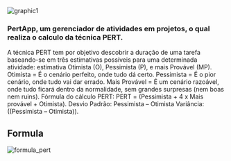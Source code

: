 ![graphic1](https://cloud.githubusercontent.com/assets/13684104/21874771/40c8fa3c-d85e-11e6-9785-07eac81476ea.png)
### PertApp, um gerenciador de atividades em projetos, o qual realiza o calculo da técnica PERT.
[](https://play.google.com/store/apps/details?id=diogo.miranda.pert)

  A técnica PERT tem por objetivo descobrir a duração de uma tarefa baseando-se em três estimativas possíveis para uma determinada atividade: estimativa Otimista (O), Pessimista (P), e mais Provável (MP). 
       Otimista = É o cenário perfeito, onde tudo dá certo.
       Pessimista = É o pior cenário, onde tudo vai dar errado.
       Mais Provável = É um cenário razoável, onde tudo ficará dentro da normalidade, sem grandes surpresas (nem boas nem ruins).
       Fórmula do cálculo PERT:
       PERT = (Pessimista + 4 x Mais provável + Otimista).
       Desvio Padrão: Pessimista – Otimista
       Variância: ((Pessimista – Otimista)).
       
## Formula 
![formula_pert](https://cloud.githubusercontent.com/assets/13684104/20982825/3757af94-bca1-11e6-89ce-bac32a6c328a.png)
